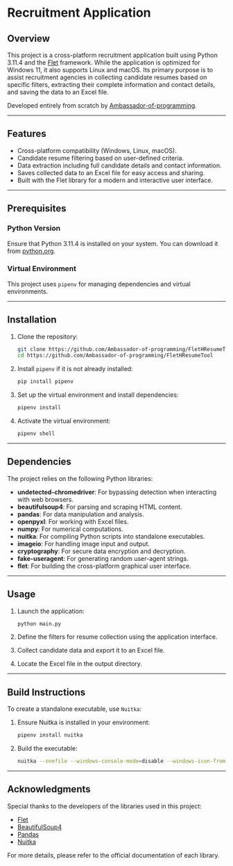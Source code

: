 # Recruitment Application

## Overview
This project is a cross-platform recruitment application built using Python 3.11.4 and the [Flet](https://flet.dev) framework. While the application is optimized for Windows 11, it also supports Linux and macOS. Its primary purpose is to assist recruitment agencies in collecting candidate resumes based on specific filters, extracting their complete information and contact details, and saving the data to an Excel file.

Developed entirely from scratch by [Ambassador-of-programming](https://github.com/Ambassador-of-programming).

---

## Features
- Cross-platform compatibility (Windows, Linux, macOS).
- Candidate resume filtering based on user-defined criteria.
- Data extraction including full candidate details and contact information.
- Saves collected data to an Excel file for easy access and sharing.
- Built with the Flet library for a modern and interactive user interface.

---

## Prerequisites
### Python Version
Ensure that Python 3.11.4 is installed on your system. You can download it from [python.org](https://www.python.org/downloads/).

### Virtual Environment
This project uses `pipenv` for managing dependencies and virtual environments.

---

## Installation
1. Clone the repository:
   ```bash
   git clone https://github.com/Ambassador-of-programming/FletHResumeTool
   cd https://github.com/Ambassador-of-programming/FletHResumeTool
   ```

2. Install `pipenv` if it is not already installed:
   ```bash
   pip install pipenv
   ```

3. Set up the virtual environment and install dependencies:
   ```bash
   pipenv install
   ```

4. Activate the virtual environment:
   ```bash
   pipenv shell
   ```

---

## Dependencies
The project relies on the following Python libraries:

- **undetected-chromedriver**: For bypassing detection when interacting with web browsers.
- **beautifulsoup4**: For parsing and scraping HTML content.
- **pandas**: For data manipulation and analysis.
- **openpyxl**: For working with Excel files.
- **numpy**: For numerical computations.
- **nuitka**: For compiling Python scripts into standalone executables.
- **imageio**: For handling image input and output.
- **cryptography**: For secure data encryption and decryption.
- **fake-useragent**: For generating random user-agent strings.
- **flet**: For building the cross-platform graphical user interface.

---

## Usage
1. Launch the application:
   ```bash
   python main.py
   ```

2. Define the filters for resume collection using the application interface.

3. Collect candidate data and export it to an Excel file.

4. Locate the Excel file in the output directory.

---

## Build Instructions
To create a standalone executable, use `Nuitka`:
1. Ensure Nuitka is installed in your environment:
   ```bash
   pipenv install nuitka
   ```

2. Build the executable:
   ```bash
   nuitka --onefile --windows-console-mode=disable --windows-icon-from-ico=icon.png main.py
   ```

---

## Acknowledgments
Special thanks to the developers of the libraries used in this project:
- [Flet](https://flet.dev)
- [BeautifulSoup4](https://www.crummy.com/software/BeautifulSoup/)
- [Pandas](https://pandas.pydata.org/)
- [Nuitka](https://nuitka.net/)

For more details, please refer to the official documentation of each library.

